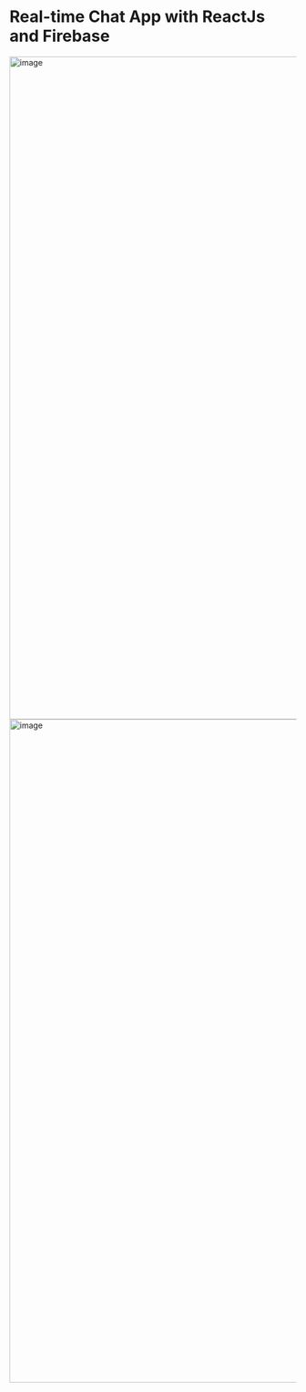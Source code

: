# Real-time Chat App with ReactJs and Firebase

<img width="1164" alt="image" src="https://user-images.githubusercontent.com/99029880/215333465-ac1e61d6-7936-4f1c-81e0-84585c85225b.png">

<img width="1165" alt="image" src="https://user-images.githubusercontent.com/99029880/215333488-5db8d3f5-1b00-4e5b-8454-a9eb83e0d1b6.png">

